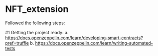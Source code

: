 # NFT_extension

Followed the following steps:

#1 Getting the project ready: 
a. https://docs.openzeppelin.com/learn/developing-smart-contracts?pref=truffle
b. https://docs.openzeppelin.com/learn/writing-automated-tests 

